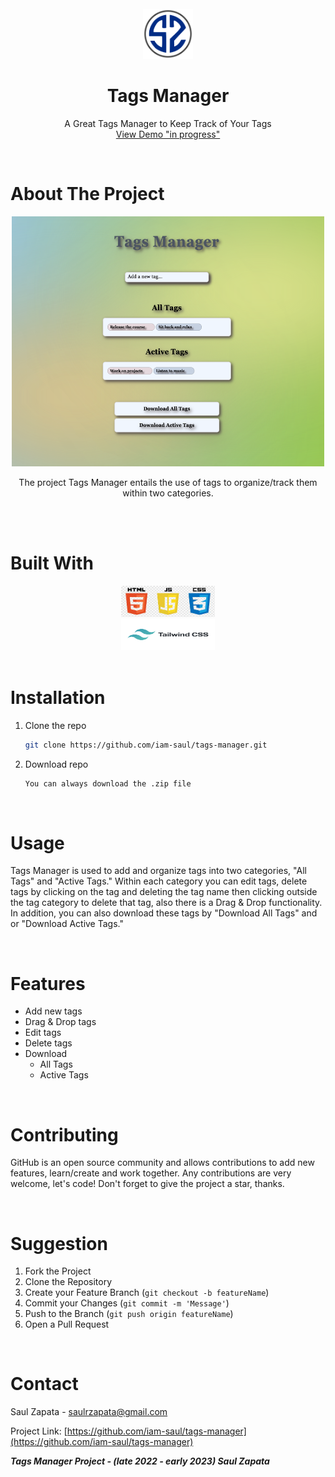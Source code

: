 <!--
*** Thank you for reading the Tags Manager README.md file. 
*** Suggestion that would make this better or add/improve a feature please fork the repo and create a pull request.
*** Don't forget to give the project a star! Thanks!
-->

<!-- LOGO -->

<div align="center">
<br />
  <a href="https://github.com/iam-saul">
    <img src="images/logoSZ.png" alt="Logo" width="80" height="80">
  </a>

  **<h1 align="center">Tags Manager</h1>**

  <p align="center">
    A Great Tags Manager to Keep Track of Your Tags
    <br />
    <a href="https://github.com/github_username/repo_name">View Demo "in progress"
    </a>
  </p>
  <br />
</div>

<!-- ABOUT THE PROJECT -->
# About The Project

<div align="center">
  <a href="https://github.com/iam-saul/tags-manager">
    <img src="images/screenshotTM.png" alt="Logo" width="500" height="400">
  </a>
  <p align="center">The project Tags Manager entails the use of tags to organize/track them within two categories.
</p>
<br />
<br />
</div>

# Built With

<div align="center">
  <img src="images/html5-logo-devextreme-multi-purpose-controls-html-javascript-3.jpeg" alt="Logo" width="150" height="50">
  
  <br />

  <img src="images/tailwindcss.png" alt="Logo" width="150" height="50">
  <br />
  <br />
</div>

# Installation

1. Clone the repo
   ```sh
   git clone https://github.com/iam-saul/tags-manager.git
2. Download repo
    ```sh
    You can always download the .zip file
   ```
<br />
   
# Usage

Tags Manager is used to add and organize tags into two categories, "All Tags" and "Active Tags." Within each category you can edit tags, delete tags by clicking on the tag and deleting the tag name then clicking outside the tag category to delete that tag, also there is a Drag & Drop functionality. In addition, you can also download these tags by "Download All Tags" and or "Download Active Tags."

<br />

# Features

- Add new tags
- Drag & Drop tags
- Edit tags
- Delete tags
- Download
    - All Tags
    - Active Tags

<br />

# Contributing

GitHub is an open source community and allows contributions to add new features, learn/create and work together. Any contributions are very welcome, let's code! Don't forget to give the project a star, thanks.

<br />

# Suggestion

1. Fork the Project
2. Clone the Repository
3. Create your Feature Branch (`git checkout -b featureName`)
4. Commit your Changes (`git commit -m 'Message'`)
5. Push to the Branch (`git push origin featureName`)
6. Open a Pull Request

<br />

# Contact

Saul Zapata - saulrzapata@gmail.com

Project Link: [https://github.com/iam-saul/tags-manager](https://github.com/iam-saul/tags-manager)

***Tags Manager Project - (late 2022 - early 2023) Saul Zapata***